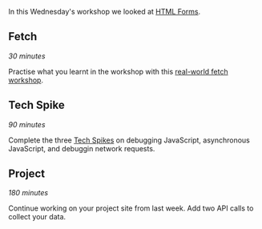 In this Wednesday's workshop we looked at [HTML Forms](https://learn.foundersandcoders.com/workshops/html-forms/).

## Fetch

_30 minutes_

Practise what you learnt in the workshop with this [real-world fetch workshop](https://learn.foundersandcoders.com/workshops/real-world-fetch).

## Tech Spike

_90 minutes_

Complete the three [Tech Spikes](spikes.md) on debugging JavaScript, asynchronous JavaScript, and debuggin network requests.

## Project

_180 minutes_

Continue working on your project site from last week. Add two API calls to collect your data.
